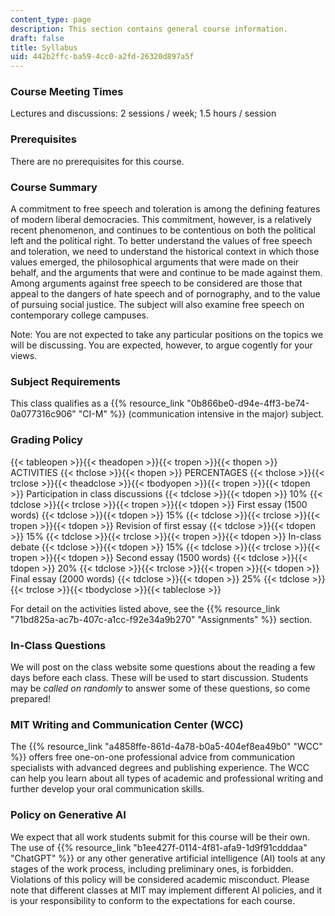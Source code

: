 ```yaml
---
content_type: page
description: This section contains general course information.
draft: false
title: Syllabus
uid: 442b2ffc-ba59-4cc0-a2fd-26320d897a5f
---
```

### Course Meeting Times

Lectures and discussions: 2 sessions / week; 1.5 hours / session

### Prerequisites

There are no prerequisites for this course.

### Course Summary

A commitment to free speech and toleration is among the defining features of modern liberal democracies. This commitment, however, is a relatively recent phenomenon, and continues to be contentious on both the political left and the political right. To better understand the values of free speech and toleration, we need to understand the historical context in which those values emerged, the philosophical arguments that were made on their behalf, and the arguments that were and continue to be made against them. Among arguments against free speech to be considered are those that appeal to the dangers of hate speech and of pornography, and to the value of pursuing social justice. The subject will also examine free speech on contemporary college campuses.

Note: You are not expected to take any particular positions on the topics we will be discussing. You are expected, however, to argue cogently for your views.

### Subject Requirements

This class qualifies as a {{% resource_link "0b866be0-d94e-4ff3-be74-0a077316c906" "CI-M" %}} (communication intensive in the major) subject.

### Grading Policy

{{< tableopen >}}{{< theadopen >}}{{< tropen >}}{{< thopen >}}
ACTIVITIES
{{< thclose >}}{{< thopen >}}
PERCENTAGES
{{< thclose >}}{{< trclose >}}{{< theadclose >}}{{< tbodyopen >}}{{< tropen >}}{{< tdopen >}}
Participation in class discussions
{{< tdclose >}}{{< tdopen >}}
10%
{{< tdclose >}}{{< trclose >}}{{< tropen >}}{{< tdopen >}}
First essay (1500 words)
{{< tdclose >}}{{< tdopen >}}
15%
{{< tdclose >}}{{< trclose >}}{{< tropen >}}{{< tdopen >}}
Revision of first essay
{{< tdclose >}}{{< tdopen >}}
15%
{{< tdclose >}}{{< trclose >}}{{< tropen >}}{{< tdopen >}}
In-class debate
{{< tdclose >}}{{< tdopen >}}
15%
{{< tdclose >}}{{< trclose >}}{{< tropen >}}{{< tdopen >}}
Second essay (1500 words)
{{< tdclose >}}{{< tdopen >}}
20%
{{< tdclose >}}{{< trclose >}}{{< tropen >}}{{< tdopen >}}
Final essay (2000 words)
{{< tdclose >}}{{< tdopen >}}
25%
{{< tdclose >}}{{< trclose >}}{{< tbodyclose >}}{{< tableclose >}}

For detail on the activities listed above, see the {{% resource_link "71bd825a-ac7b-407c-a1cc-f92e34a9b270" "Assignments" %}} section.

### In-Class Questions

We will post on the class website some questions about the reading a few days before each class. These will be used to start discussion. Students may be *called on randomly* to answer some of these questions, so come prepared!

### MIT Writing and Communication Center (WCC)

The {{% resource_link "a4858ffe-861d-4a78-b0a5-404ef8ea49b0" "WCC" %}} offers free one-on-one professional advice from communication specialists with advanced degrees and publishing experience. The WCC can help you learn about all types of academic and professional writing and further develop your oral communication skills. 

### Policy on Generative AI

We expect that all work students submit for this course will be their own. The use of {{% resource_link "b1ee427f-0114-4f81-afa9-1d9f91cdddaa" "ChatGPT" %}} or any other generative artificial intelligence (AI) tools at any stages of the work process, including preliminary ones, is forbidden. Violations of this policy will be considered academic misconduct. Please note that different classes at MIT may implement different AI policies, and it is your responsibility to conform to the expectations for each course.